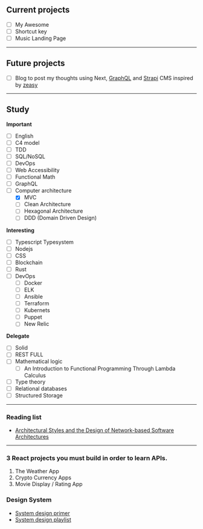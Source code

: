 ## Current projects

- [ ] My Awesome
- [ ] Shortcut key
- [ ] Music Landing Page

---

## Future projects

- [ ] Blog to post my thoughts using Next, [GraphQL](https://www.apollographql.com/blog/apollo-client/next-js/next-js-getting-started/) and [Strapi](https://strapi.io/blog/build-a-blog-with-next-react-js-strapi) CMS inspired by [zeasy](https://zeasy.dev/blog/the-hardest-one)

---

## Study

**Important**
- [ ] English
- [ ] C4 model
- [ ] TDD
- [ ] SQL/NoSQL
- [ ] DevOps
- [ ] Web Accessibility
- [ ] Functional Math
- [ ] GraphQL
- [ ] Computer architecture
  - [x] MVC
  - [ ] Clean Architecture
  - [ ] Hexagonal Architecture
  - [ ] DDD (Domain Driven Design)

**Interesting**
- [ ] Typescript Typesystem
- [ ] Nodejs
- [ ] CSS
- [ ] Blockchain
- [ ] Rust
- [ ] DevOps
  - [ ] Docker
  - [ ] ELK
  - [ ] Ansible
  - [ ] Terraform
  - [ ] Kubernets
  - [ ] Puppet
  - [ ] New Relic

**Delegate**
- [ ] Solid
- [ ] REST FULL
- [ ] Mathematical logic
  - [ ] An Introduction to Functional Programming Through Lambda Calculus
- [ ] Type theory
- [ ] Relational databases
- [ ] Structured Storage

---

### Reading list

- [Architectural Styles and the Design of Network-based Software Architectures](https://www.ics.uci.edu/~fielding/pubs/dissertation/fielding_dissertation.pdf)

---

### 3 React projects you must build in order to learn APIs.

1. The Weather App
2. Crypto Currency Apps
3. Movie Display / Rating App

### Design System

- [System design primer](https://github.com/donnemartin/system-design-primer)
- [System design playlist](https://youtu.be/ZgdS0EUmn70)